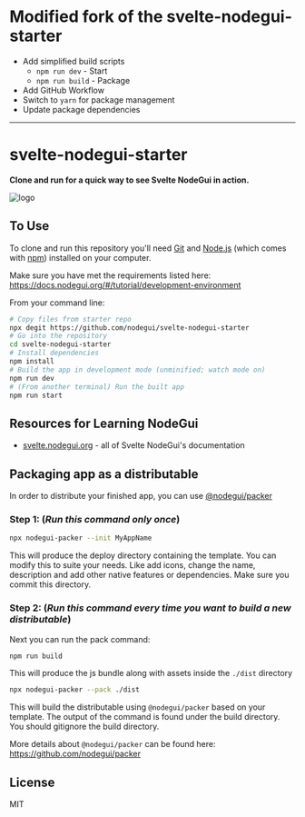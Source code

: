 # Modified fork of the svelte-nodegui-starter

* Add simplified build scripts
  * `npm run dev` - Start
  * `npm run build` - Package
* Add GitHub Workflow
* Switch to `yarn` for package management
* Update package dependencies

---

# svelte-nodegui-starter

**Clone and run for a quick way to see Svelte NodeGui in action.**

![logo](https://github.com/nodegui/svelte-nodegui-starter/raw/master/assets/demo.png)

## To Use

To clone and run this repository you'll need [Git](https://git-scm.com) and [Node.js](https://nodejs.org/en/download/) (which comes with [npm](http://npmjs.com)) installed on your computer.

Make sure you have met the requirements listed here: https://docs.nodegui.org/#/tutorial/development-environment

From your command line:

```bash
# Copy files from starter repo
npx degit https://github.com/nodegui/svelte-nodegui-starter
# Go into the repository
cd svelte-nodegui-starter
# Install dependencies
npm install
# Build the app in development mode (unminified; watch mode on)
npm run dev
# (From another terminal) Run the built app
npm run start
```

## Resources for Learning NodeGui

- [svelte.nodegui.org](https://svelte.nodegui.org) - all of Svelte NodeGui's documentation

## Packaging app as a distributable

In order to distribute your finished app, you can use [@nodegui/packer](https://github.com/nodegui/packer)

### Step 1: (_**Run this command only once**_)

```sh
npx nodegui-packer --init MyAppName
```

This will produce the deploy directory containing the template. You can modify this to suite your needs. Like add icons, change the name, description and add other native features or dependencies. Make sure you commit this directory.

### Step 2: (_**Run this command every time you want to build a new distributable**_)

Next you can run the pack command:

```sh
npm run build
```

This will produce the js bundle along with assets inside the `./dist` directory

```sh
npx nodegui-packer --pack ./dist
```

This will build the distributable using `@nodegui/packer` based on your template. The output of the command is found under the build directory. You should gitignore the build directory.

More details about `@nodegui/packer` can be found here: https://github.com/nodegui/packer

## License

MIT

